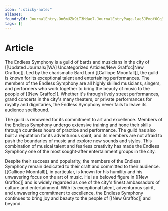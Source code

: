 ```yaml
---
icon: ":sticky-note:"
aliases: 
foundryId: JournalEntry.On6mUZk9iT3Mdae7.JournalEntryPage.lae5JPmof6Cq3Usg
tags: []
---
```





# Article
The Endless Symphony is a guild of bards and musicians in the city of [[Updated Journals/[WA] Uncategorized Articles/New Graffoc|New Graffoc]]. Led by the charismatic Bard Lord [[Calliope Moonfall]], the guild is known for its exceptional talent and entertaining performances. The members of the Endless Symphony are all highly skilled musicians, singers, and performers who work together to bring the beauty of music to the people of [[New Graffoc]]. Whether it's through lively street performances, grand concerts in the city's many theaters, or private performances for royalty and dignitaries, the Endless Symphony never fails to leave its audience spellbound.

The guild is renowned for its commitment to art and excellence. Members of the Endless Symphony undergo extensive training and hone their skills through countless hours of practice and performance. The guild has also built a reputation for its adventurous spirit, and its members are not afraid to push the boundaries of music and explore new sounds and styles. This combination of musical talent and fearless creativity has made the Endless Symphony one of the most sought-after entertainment groups in the city.

Despite their success and popularity, the members of the Endless Symphony remain dedicated to their craft and committed to their audience. [[Calliope Moonfall]], in particular, is known for his humility and his unwavering focus on the art of music. He is a beloved figure in [[New Graffoc]] and is widely regarded as one of the city's finest ambassadors of culture and entertainment. With its exceptional talent, adventurous spirit, and unwavering commitment to excellence, the Endless Symphony continues to bring joy and beauty to the people of [[New Graffoc]] and beyond.
